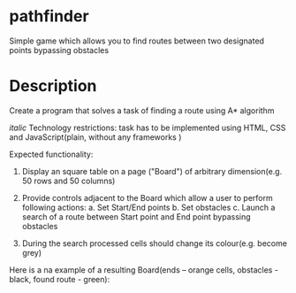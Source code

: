# pathfinder
Simple game which allows you to find routes between two designated points bypassing obstacles 

# Description
Create a program that solves a task of finding a route using А* algorithm

*italic* Technology restrictions: task has to be implemented using HTML, CSS and JavaScript(plain, without any frameworks )

Expected functionality:

1. Display an square table on a page ("Board") of arbitrary dimension(e.g. 50 rows and 50 columns)
2. Provide controls adjacent to the Board which allow a user to perform following actions: 
  a. Set Start/End points
  b. Set obstacles
  c. Launch a search of a route between Start point and End point bypassing obstacles 

3. During the search processed cells should change its colour(e.g. become grey)

Here is a na example of a resulting Board(ends – orange cells, obstacles - black, found route - green):
